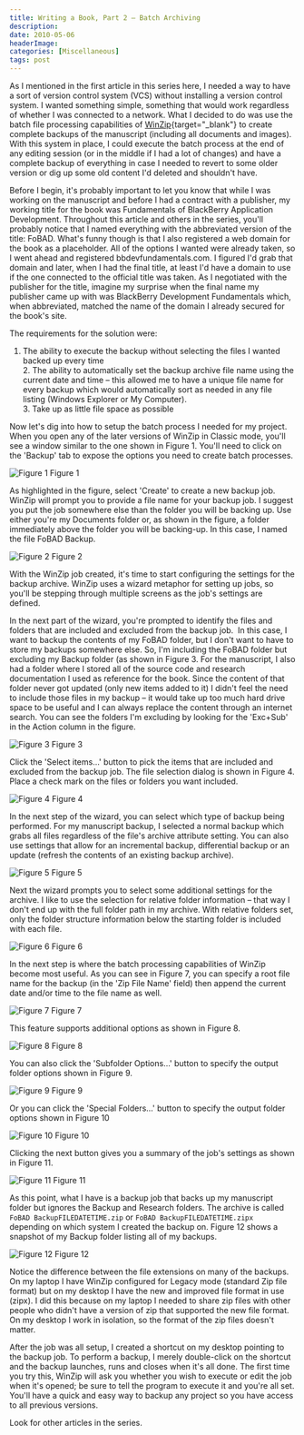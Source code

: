 ```yaml
---
title: Writing a Book, Part 2 – Batch Archiving
description: 
date: 2010-05-06
headerImage: 
categories: [Miscellaneous]
tags: post
---
```


As I mentioned in the first article in this series here, I needed a way to have a sort of version control system (VCS) without installing a version control system. I wanted something simple, something that would work regardless of whether I was connected to a network. What I decided to do was use the batch file processing capabilities of [WinZip](https://www.winzip.com){target="_blank"} to create complete backups of the manuscript (including all documents and images). With this system in place, I could execute the batch process at the end of any editing session (or in the middle if I had a lot of changes) and have a complete backup of everything in case I needed to revert to some older version or dig up some old content I'd deleted and shouldn't have.

Before I begin, it's probably important to let you know that while I was working on the manuscript and before I had a contract with a publisher, my working title for the book was Fundamentals of BlackBerry Application Development. Throughout this article and others in the series, you'll probably notice that I named everything with the abbreviated version of the title: FoBAD. What's funny though is that I also registered a web domain for the book as a placeholder. All of the options I wanted were already taken, so I went ahead and registered bbdevfundamentals.com. I figured I'd grab that domain and later, when I had the final title, at least I'd have a domain to use if the one connected to the official title was taken. As I negotiated with the publisher for the title, imagine my surprise when the final name my publisher came up with was BlackBerry Development Fundamentals which, when abbreviated, matched the name of the domain I already secured for the book's site.

The requirements for the solution were:

1. The ability to execute the backup without selecting the files I wanted backed up every time  
2. The ability to automatically set the backup archive file name using the current date and time – this allowed me to have a unique file name for every backup which would automatically sort as needed in any file listing (Windows Explorer or My Computer).  
3. Take up as little file space as possible

Now let's dig into how to setup the batch process I needed for my project. When you open any of the later versions of WinZip in Classic mode, you'll see a window similar to the one shown in Figure 1. You'll need to click on the 'Backup' tab to expose the options you need to create batch processes.

![Figure 1](/images/2010/winzip1.png)
Figure 1

As highlighted in the figure, select 'Create' to create a new backup job. WinZip will prompt you to provide a file name for your backup job. I suggest you put the job somewhere else than the folder you will be backing up. Use either you're my Documents folder or, as shown in the figure, a folder immediately above the folder you will be backing-up. In this case, I named the file FoBAD Backup.

![Figure 2](/images/2010/winzip2.png)
Figure 2

With the WinZip job created, it's time to start configuring the settings for the backup archive. WinZip uses a wizard metaphor for setting up jobs, so you'll be stepping through multiple screens as the job's settings are defined.

In the next part of the wizard, you're prompted to identify the files and folders that are included and excluded from the backup job.  In this case, I want to backup the contents of my FoBAD folder, but I don't want to have to store my backups somewhere else. So, I'm including the FoBAD folder but excluding my Backup folder (as shown in Figure 3. For the manuscript, I also had a folder where I stored all of the source code and research documentation I used as reference for the book. Since the content of that folder never got updated (only new items added to it) I didn't feel the need to include those files in my backup – it would take up too much hard drive space to be useful and I can always replace the content through an internet search. You can see the folders I'm excluding by looking for the 'Exc+Sub' in the Action column in the figure.

![Figure 3](/images/2010/winzip3.png)
Figure 3

Click the 'Select items…' button to pick the items that are included and excluded from the backup job. The file selection dialog is shown in Figure 4. Place a check mark on the files or folders you want included.

![Figure 4](/images/2010/winzip4.png)
Figure 4

In the next step of the wizard, you can select which type of backup being performed. For my manuscript backup, I selected a normal backup which grabs all files regardless of the file's archive attribute setting. You can also use settings that allow for an incremental backup, differential backup or an update (refresh the contents of an existing backup archive).

![Figure 5](/images/2010/winzip5.png)
Figure 5

Next the wizard prompts you to select some additional settings for the archive. I like to use the selection for relative folder information – that way I don't end up with the full folder path in my archive. With relative folders set, only the folder structure information below the starting folder is included with each file.

![Figure 6](/images/2010/winzip6.png)
Figure 6

In the next step is where the batch processing capabilities of WinZip become most useful. As you can see in Figure 7, you can specify a root file name for the backup (in the 'Zip File Name' field) then append the current date and/or time to the file name as well.

![Figure 7](/images/2010/winzip7.png)
Figure 7

This feature supports additional options as shown in Figure 8.

![Figure 8](/images/2010/winzip8.png)
Figure 8

You can also click the 'Subfolder Options…' button to specify the output folder options shown in Figure 9.

![Figure 9](/images/2010/winzip9.png)
Figure 9

Or you can click the 'Special Folders…' button to specify the output folder options shown in Figure 10

![Figure 10](/images/2010/winzip10.png)
Figure 10

Clicking the next button gives you a summary of the job's settings as shown in Figure 11.

![Figure 11](/images/2010/winzip11.png)
Figure 11

As this point, what I have is a backup job that backs up my manuscript folder but ignores the Backup and Research folders. The archive is called `FoBAD BackupFILEDATETIME.zip` or `FoBAD BackupFILEDATETIME.zipx` depending on which system I created the backup on. Figure 12 shows a snapshot of my Backup folder listing all of my backups.

![Figure 12](/images/2010/winzip12.png)
Figure 12

Notice the difference between the file extensions on many of the backups. On my laptop I have WinZip configured for Legacy mode (standard Zip file format) but on my desktop I have the new and improved file format in use (zipx). I did this because on my laptop I needed to share zip files with other people who didn't have a version of zip that supported the new file format. On my desktop I work in isolation, so the format of the zip files doesn't matter.

After the job was all setup, I created a shortcut on my desktop pointing to the backup job. To perform a backup, I merely double-click on the shortcut and the backup launches, runs and closes when it's all done. The first time you try this, WinZip will ask you whether you wish to execute or edit the job when it's opened; be sure to tell the program to execute it and you're all set. You'll have a quick and easy way to backup any project so you have access to all previous versions.

Look for other articles in the series.
